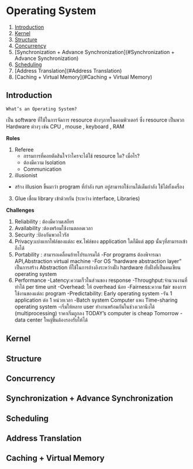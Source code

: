 # Operating System
1. [Introduction](#Introduction)
2. [Kernel](#Kernel)
3. [Structure](#Structure)
4. [Concurrency](#Concurrency)
5. [Synchronization + Advance Synchronization](#Synchronization + Advance Synchronization)
6. [Scheduling](#Scheduling)
7. [Address Translation](#Address Translation)
8. [Caching + Virtual Memory](#Caching + Virtual Memory)

## Introduction

```
What’s an Operating System?
```

เป็น software ที่ใช้ในการจัดการ resource ต่างๆภายในคอมพิวเตอร์ ซึ่ง resource เป็นพวก Hardware ต่างๆ เช่น CPU , mouse , keyboard , RAM

**Roles**

1. Referee
    - กรรมการที่คอยตัดสินใจว่าใครจะได้ใช้ resource ใด? เมื่อไร?
    - ต้องมีความ Isolation
    - Communication
2. illusionist
  - สร้าง illusion ขึ้นมาว่า program ที่กำลัง run อยู่สามารถใช้งานได้เต็มกำลัง ใช้ได้ทั้งเครื่อง
3. Glue เชื่อม library เข้าด้วยกัน (ระหว่าง interface, Libraries)

**Challenges**
1.	Reliability : ต้องมีความเสถียร
2.	Availability :ต้องพร้อมใช้งานตลอดเวลา
3.	Security :ป้องกันพวกไวรัส
4.	Privacy:แบ่งแยกไฟล์ของแต่ละ ex.ไฟล์ของ application ใดก็มีแต่ app นั้นๆที่สามารถเข้าถึงได้
5.	Portability : สามารถเคลื่อนย้ายโปรแกรมได้
-For programs ต้องพิจารณา API,Abstraction virtual machine
-For OS “hardware abstraction layer” เป็นการสร้าง Abstraction ที่ใช้ในการอ้างอิงระหว่างฝั่ง hardware กับฝั่งที่เป็นคนเขียน operating system
6.	Performance
-Latency:ความเร็วในส่วนของ response
-Throughput:จำนวนงานที่ทำได้ per time unit
-Overhead: ให้ overhead น้อย
-Fairness:ความ fair ของการใช้งานของแต่ละ program
-Predictability:
Early operating system
-รัน 1 application ต่อ 1 หน่วยเวลา
-Batch system
Computer แพง
Time-sharing operating system
-เริ่มให้หลาย user ทำงานพร้อมกันในช่วงเวลานึงได้ (multiprocessing) ราคาเริ่มถูกลง
TODAY’s computer is cheap
Tomorrow
-data center ใหญ่ขึ้นต้องรองรับให้ได้

## Kernel

## Structure

## Concurrency

## Synchronization + Advance Synchronization

## Scheduling

## Address Translation

## Caching + Virtual Memory

